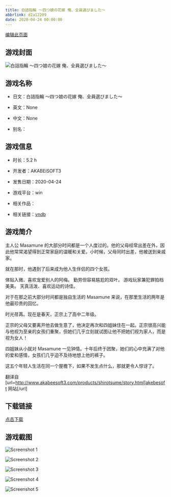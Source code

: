 ```yaml
---
title: 白詰指輪 ～四つ娘の花嫁 俺、全員選びました～
abbrlink: d2a12209
date: 2020-04-24 00:00:00
---
```

[编辑此页面](https://github.com/ACG-3/ADV3-source/blob/main/source/_posts/games/%E7%99%BD%E8%A9%B0%E6%8C%87%E8%BC%AA%20%EF%BD%9E%E5%9B%9B%E3%81%A4%E5%A8%98%E3%81%AE%E8%8A%B1%E5%AB%81%20%E4%BF%BA%E3%80%81%E5%85%A8%E5%93%A1%E9%81%B8%E3%81%B3%E3%81%BE%E3%81%97%E3%81%9F%EF%BD%9E.md)

## 游戏封面

![白詰指輪 ～四つ娘の花嫁 俺、全員選びました～](https://pan.timero.xyz/d/onedrive/img_lib_001/%E7%99%BD%E8%A9%B0%E6%8C%87%E8%BC%AA%20%EF%BD%9E%E5%9B%9B%E3%81%A4%E5%A8%98%E3%81%AE%E8%8A%B1%E5%AB%81%20%E4%BF%BA%E3%80%81%E5%85%A8%E5%93%A1%E9%81%B8%E3%81%B3%E3%81%BE%E3%81%97%E3%81%9F%EF%BD%9E_cover.avif)


## 游戏名称

- 日文：白詰指輪 ～四つ娘の花嫁 俺、全員選びました～
- 英文：None
- 中文：None

- 别名：


## 游戏信息

- 时长：5.2 h
- 开发者：AKABEiSOFT3
- 发售日期：2020-04-24
- 游戏平台：win
- 相关作品：

- 相关链接：[vndb](https://vndb.org/v27772)


## 游戏简介

主人公 Masamune 的大部分时间都是一个人度过的。他的父母经常出差在外，因此他常常渴望得到正常家庭的温暖和关爱。小时候，父母同时出差，他被送到亲戚家。

就在那时，他遇到了后来成为他人生伴侣的四个女孩。

体贴入微、喜欢宠爱别人的阿梅。
勤劳但容易尴尬的双叶。
游戏玩家兼犯罪拍档美美。
天真活泼、喜欢运动的诗佳。

对于在那之前大部分时间都是独自生活的 Masamune 来说，在那里生活的两年是他最珍贵的回忆。

时光荏苒。现在是春天，正宗上了高中二年级。

正宗的父母又要离开他去做生意了，他决定再次和四姐妹住在一起。正宗很高兴能与他视为至亲的女孩们重聚，但她们几乎立刻就试图让他不把她们视为家人，而是视为女人！

四姐妹从小就对 Masamune 一见钟情。十年后终于团聚，她们的心中充满了对他的爱和感情，女孩们几乎迫不及待地想上他的裤子。

这五个年轻人生活在同一个屋檐下，如果不发生点什么，那就更令人惊讶了。

翻译自 [url=http://www.akabeesoft3.com/products/shirotsume/story.html]akebesoft 网站[/url]


## 下载链接

[点击下载](https://pan.timero.xyz/onedrive/adv_lib_001/%E7%99%BD%E8%A9%B0%E6%8C%87%E8%BC%AA%20%EF%BD%9E%E5%9B%9B%E3%81%A4%E5%A8%98%E3%81%AE%E8%8A%B1%E5%AB%81%20%E4%BF%BA%E3%80%81%E5%85%A8%E5%93%A1%E9%81%B8%E3%81%B3%E3%81%BE%E3%81%97%E3%81%9F%EF%BD%9E)


## 游戏截图


![Screenshot 1](https://pan.timero.xyz/d/onedrive/img_lib_001/%E7%99%BD%E8%A9%B0%E6%8C%87%E8%BC%AA%20%EF%BD%9E%E5%9B%9B%E3%81%A4%E5%A8%98%E3%81%AE%E8%8A%B1%E5%AB%81%20%E4%BF%BA%E3%80%81%E5%85%A8%E5%93%A1%E9%81%B8%E3%81%B3%E3%81%BE%E3%81%97%E3%81%9F%EF%BD%9E_Screenshot_1.avif)

![Screenshot 2](https://pan.timero.xyz/d/onedrive/img_lib_001/%E7%99%BD%E8%A9%B0%E6%8C%87%E8%BC%AA%20%EF%BD%9E%E5%9B%9B%E3%81%A4%E5%A8%98%E3%81%AE%E8%8A%B1%E5%AB%81%20%E4%BF%BA%E3%80%81%E5%85%A8%E5%93%A1%E9%81%B8%E3%81%B3%E3%81%BE%E3%81%97%E3%81%9F%EF%BD%9E_Screenshot_2.avif)

![Screenshot 3](https://pan.timero.xyz/d/onedrive/img_lib_001/%E7%99%BD%E8%A9%B0%E6%8C%87%E8%BC%AA%20%EF%BD%9E%E5%9B%9B%E3%81%A4%E5%A8%98%E3%81%AE%E8%8A%B1%E5%AB%81%20%E4%BF%BA%E3%80%81%E5%85%A8%E5%93%A1%E9%81%B8%E3%81%B3%E3%81%BE%E3%81%97%E3%81%9F%EF%BD%9E_Screenshot_3.avif)

![Screenshot 4](https://pan.timero.xyz/d/onedrive/img_lib_001/%E7%99%BD%E8%A9%B0%E6%8C%87%E8%BC%AA%20%EF%BD%9E%E5%9B%9B%E3%81%A4%E5%A8%98%E3%81%AE%E8%8A%B1%E5%AB%81%20%E4%BF%BA%E3%80%81%E5%85%A8%E5%93%A1%E9%81%B8%E3%81%B3%E3%81%BE%E3%81%97%E3%81%9F%EF%BD%9E_Screenshot_4.avif)

![Screenshot 5](https://pan.timero.xyz/d/onedrive/img_lib_001/%E7%99%BD%E8%A9%B0%E6%8C%87%E8%BC%AA%20%EF%BD%9E%E5%9B%9B%E3%81%A4%E5%A8%98%E3%81%AE%E8%8A%B1%E5%AB%81%20%E4%BF%BA%E3%80%81%E5%85%A8%E5%93%A1%E9%81%B8%E3%81%B3%E3%81%BE%E3%81%97%E3%81%9F%EF%BD%9E_Screenshot_5.avif)

